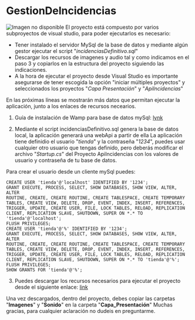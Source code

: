 # GestionDeIncidencias
![Imagen no disponible](https://image.freepik.com/foto-gratis/hombre-reparando-placa-circuito-computadora-portatil_1098-14844.jpg)
El proyecto está compuesto por varios subproyectos de visual studio, para poder ejecutarlos es necesario:
* Tener instalado el servidor MySql de la base de datos y mediante algún gestor ejecutar el script "*incidenciasDefinitivo.sql*"
* Descargar los recursos de imagenes y audio tal y como indicamos en el paso 3 y copiarlos en la estructura del proyecto siguiendo las indicaciones.
* A la hora de ejecutar el proyecto desde Visual Studio es importante asegurarse de tener escogida la opción "iniciar múltiples proyectos" y seleccionados los proyectos "*Capa Presentación*" y  "*ApiIncidencias*"

En las próximas líneas se mostrarán más datos que permitan ejecutar la aplicación, junto a los enlaces de recursos necearios.

1. Guía de instalación de Wamp para base de datos mySql:
[lynk](https://ortizvivas.com/blog/configurar-wamp/)

2. Mediante el script incidenciasDefinitivo.sql genera la base de datos local, la aplicación generará una webApi a partir de ella
La aplicación tiene definidio el usuario "*tienda*" y la contraseña "*1234*", puedes usar cualquier otro usuario que tengas definido, pero deberás modificar el archivo "*Startup.cs*" del Proyecto ApiIncidencias con los valores de usuario y contraseña de tu base de datos.

Para crear el usuario desde un cliente mySql puedes:
```
CREATE USER 'tienda'@'localhost' IDENTIFIED BY '1234';
GRANT EXECUTE, PROCESS, SELECT, SHOW DATABASES, SHOW VIEW, ALTER, ALTER
ROUTINE, CREATE, CREATE ROUTINE, CREATE TABLESPACE, CREATE TEMPORARY
TABLES, CREATE VIEW, DELETE, DROP, EVENT, INDEX, INSERT, REFERENCES,
TRIGGER, UPDATE, CREATE USER, FILE, LOCK TABLES, RELOAD, REPLICATION
CLIENT, REPLICATION SLAVE, SHUTDOWN, SUPER ON *.* TO 'tienda'@'localhost';
FLUSH PRIVILEGES;
CREATE USER 'tienda'@'%' IDENTIFIED BY '1234';
GRANT EXECUTE, PROCESS, SELECT, SHOW DATABASES, SHOW VIEW, ALTER, ALTER
ROUTINE, CREATE, CREATE ROUTINE, CREATE TABLESPACE, CREATE TEMPORARY
TABLES, CREATE VIEW, DELETE, DROP, EVENT, INDEX, INSERT, REFERENCES,
TRIGGER, UPDATE, CREATE USER, FILE, LOCK TABLES, RELOAD, REPLICATION
CLIENT, REPLICATION SLAVE, SHUTDOWN, SUPER ON *.* TO 'tienda'@'%';
FLUSH PRIVILEGES;
SHOW GRANTS FOR 'tienda'@'%';
```
3. Puedes descargar los recursos necesarios para ejecutar el proyecto desde el siguiente enlace:
[link](https://www.dropbox.com/sh/4uks71rvehhzlt3/AAAfe_1TDmTGVLdevgwMhhPha?dl=0)

Una vez descargados, dentro del proyecto, debes copiar las carpetas "**Imagenes**" y "**Sonido**" en la carpeta "**Capa_Presentación**"
Muchas gracias, para cualquier aclaración no dudeis en preguntarme.
